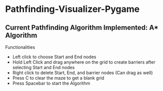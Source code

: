 # Pathfinding-Visualizer-Pygame
## Current Pathfinding Algorithm Implemented: A\* Algorithm
Functionalities
- Left click to choose Start and End nodes
- Hold Left Click and drag anywhere on the grid to create barriers after selecting Start and End nodes
- Right click to delete Start, End, and barrier nodes (Can drag as well)
- Press C to clear the maze to get a blank grid
- Press Spacebar to start the Algorithm

